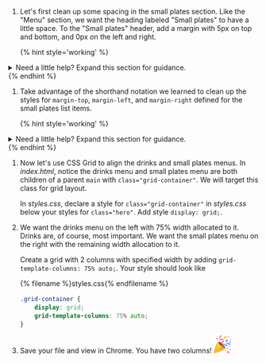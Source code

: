 1. Let's first clean up some spacing in the small plates section. Like the "Menu" section, we want the heading labeled "Small plates" to have a little space. To the "Small plates" header, add a margin with 5px on top and bottom, and 0px on the left and right.

   {% hint style='working' %}
<details>
<summary>
Need a little help? Expand this section for guidance. 
</summary>
We have to specify the <code>h2</code> inside the <code>class="small-plates"</code>. We can use the shortcut notation to specify 5px top and bottom margin and 0px left and right margin. To the selector for <code>.small-plates h2</code> set the style <code>margin: 5px 0;</code>.
</details>
   {% endhint %}

1. Take advantage of the shorthand notation we learned to clean up the styles for `margin-top`, `margin-left`, and `margin-right` defined for the small plates list items. 

   {% hint style='working' %}
<details>
<summary>
Need a little help? Expand this section for guidance. 
</summary>
<p>
    Remember the mnenomic "TROUBLE"? We can apply it here. We want 50px top, 15px right, 15px left, and 0px bottom margin. The approach is different depending on whether you used the <code>:first-child</code> pseudo class or <code>+</code> adjacent sibling combinator.
</p>

<p>
    For the pseudo class, apply the short hand <code>50px 15px 0 15px</code> to <code>margin</code>. The pseudo class will override <code>margin-top</code> from the <code>.small-plates li</code>. This is why we define the styles for the pseudo class after the style for all the elements in the list.
</p>

<p>
    For the adjacent sibling combinator, apply the short hand <code>0 15px</code> to <code>margin</code>. The style for the adjacent sibiling combinator will override <code>margin-top</code> from the <code>.small-plates li</code>. As with the psuedo class, this is why we define the style specifically for adjacent siblings after the style for all the elements in the list.
</p>
</details>
   {% endhint %}

1. Now let's use CSS Grid to align the drinks and small plates menus. In _index.html_, notice the drinks menu and small plates menu are both children of a parent `main` with `class="grid-container"`. We will target this class for grid layout. 

   In _styles.css_, declare a style for `class="grid-container"` in _styles.css_ below your styles for `class="hero"`. Add style `display: grid;`.

1. We want the drinks menu on the left with 75% width allocated to it. Drinks are, of course, most important. We want the small plates menu on the right with the remaining width allocation to it. 

   Create a grid with 2 columns with specified width by adding `grid-template-columns: 75% auto;`. Your style should look like
   
   {% filename %}styles.css{% endfilename %}
    ```css
    .grid-container {
        display: grid;
        grid-template-columns: 75% auto;
    }
    ```
1. Save your file and view in Chrome. You have two columns! ![](../images/emojis/party-popper.png)

